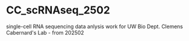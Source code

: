 # CC_scRNAseq_2502
single-cell RNA sequencing data anlysis work for UW Bio Dept. Clemens Cabernard's Lab - from 202502
